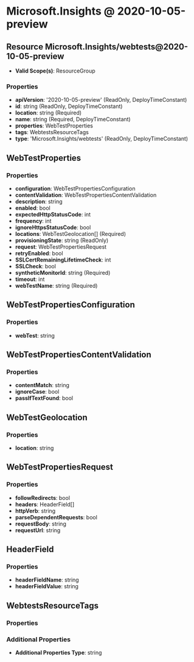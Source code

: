 # Microsoft.Insights @ 2020-10-05-preview

## Resource Microsoft.Insights/webtests@2020-10-05-preview
* **Valid Scope(s)**: ResourceGroup
### Properties
* **apiVersion**: '2020-10-05-preview' (ReadOnly, DeployTimeConstant)
* **id**: string (ReadOnly, DeployTimeConstant)
* **location**: string (Required)
* **name**: string (Required, DeployTimeConstant)
* **properties**: WebTestProperties
* **tags**: WebtestsResourceTags
* **type**: 'Microsoft.Insights/webtests' (ReadOnly, DeployTimeConstant)

## WebTestProperties
### Properties
* **configuration**: WebTestPropertiesConfiguration
* **contentValidation**: WebTestPropertiesContentValidation
* **description**: string
* **enabled**: bool
* **expectedHttpStatusCode**: int
* **frequency**: int
* **ignoreHttpsStatusCode**: bool
* **locations**: WebTestGeolocation[] (Required)
* **provisioningState**: string (ReadOnly)
* **request**: WebTestPropertiesRequest
* **retryEnabled**: bool
* **SSLCertRemainingLifetimeCheck**: int
* **SSLCheck**: bool
* **syntheticMonitorId**: string (Required)
* **timeout**: int
* **webTestName**: string (Required)

## WebTestPropertiesConfiguration
### Properties
* **webTest**: string

## WebTestPropertiesContentValidation
### Properties
* **contentMatch**: string
* **ignoreCase**: bool
* **passIfTextFound**: bool

## WebTestGeolocation
### Properties
* **location**: string

## WebTestPropertiesRequest
### Properties
* **followRedirects**: bool
* **headers**: HeaderField[]
* **httpVerb**: string
* **parseDependentRequests**: bool
* **requestBody**: string
* **requestUrl**: string

## HeaderField
### Properties
* **headerFieldName**: string
* **headerFieldValue**: string

## WebtestsResourceTags
### Properties
### Additional Properties
* **Additional Properties Type**: string

